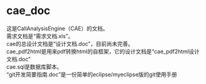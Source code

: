 # cae_doc
这是CallAnalysisEngine（CAE）的文档。       
需求文档是“需求文档.xls”。        
cae的总设计文档是“设计文档.doc”，目前尚未完善。    
cae_pdf2html是用来pdf转换html的自框架，它的设计文档是“cae_pdf2html设计文档.doc”    
cae.sql是数据库脚本。    
“git开发简要指南.doc”是一份简单的eclipse/myeclipse版的git使用手册
